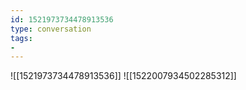 ```yaml
---
id: 1521973734478913536
type: conversation
tags:
- 
---
```

![[1521973734478913536]]
![[1522007934502285312]]

